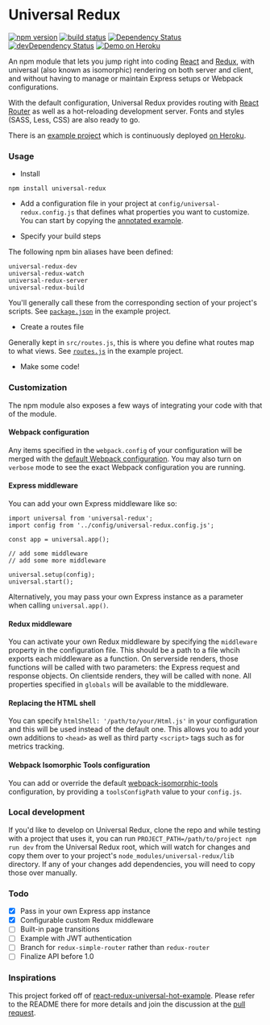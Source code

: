 # Universal Redux

[![npm version](https://badge.fury.io/js/universal-redux.svg)](https://badge.fury.io/js/universal-redux)
[![build status](https://img.shields.io/travis/bdefore/universal-redux/master.svg?style=flat-square)](https://travis-ci.org/bdefore/universal-redux)
[![Dependency Status](https://david-dm.org/bdefore/universal-redux.svg?style=flat-square)](https://david-dm.org/bdefore/universal-redux)
[![devDependency Status](https://david-dm.org/bdefore/universal-redux/dev-status.svg?style=flat-square)](https://david-dm.org/bdefore/universal-redux#info=devDependencies)
[![Demo on Heroku](https://img.shields.io/badge/demo-heroku-brightgreen.svg?style=flat-square)](https://universal-redux.herokuapp.com)

An npm module that lets you jump right into coding [React](https://facebook.github.io/react/) and [Redux](http://redux.js.org/), with universal (also known as isomorphic) rendering on both server and client, and without having to manage or maintain Express setups or Webpack configurations.

With the default configuration, Universal Redux provides routing with [React Router](https://github.com/rackt/react-router) as well as a hot-reloading development server. Fonts and styles (SASS, Less, CSS) are also ready to go.

There is an [example project](https://github.com/bdefore/react-redux-universal-hot-example/tree/example-project) which is continuously deployed [on Heroku](https://universal-redux.herokuapp.com).

### Usage

- Install

```
npm install universal-redux
```

- Add a configuration file in your project at `config/universal-redux.config.js` that defines what properties you want to customize. You can start by copying the [annotated example](https://github.com/bdefore/universal-redux/blob/master/config/universal-redux.config.js).

- Specify your build steps 

The following npm bin aliases have been defined:

```
universal-redux-dev
universal-redux-watch
universal-redux-server
universal-redux-build
```

You'll generally call these from the corresponding section of your project's scripts. See [`package.json`](https://github.com/bdefore/react-redux-universal-hot-example/blob/example-project/package.json) in the example project.

- Create a routes file

Generally kept in `src/routes.js`, this is where you define what routes map to what views. See [`routes.js`](https://github.com/bdefore/react-redux-universal-hot-example/blob/example-project/src/routes.js) in the example project.

- Make some code!

### Customization

The npm module also exposes a few ways of integrating your code with that of the module.

#### Webpack configuration

Any items specified in the `webpack.config` of your configuration will be merged with the [default Webpack configuration](https://github.com/bdefore/universal-redux/blob/master/config/webpack.config.js). You may also turn on `verbose` mode to see the exact Webpack configuration you are running.

#### Express middleware

You can add your own Express middleware like so:

```
import universal from 'universal-redux';
import config from '../config/universal-redux.config.js';

const app = universal.app();

// add some middleware
// add some more middleware

universal.setup(config);
universal.start();
```

Alternatively, you may pass your own Express instance as a parameter when calling `universal.app()`.

#### Redux middleware

You can activate your own Redux middleware by specifying the `middleware` property in the configuration file. This should be a path to a file whcih exports each middleware as a function. On serverside renders, those functions will be called with two parameters: the Express request and response objects. On clientside renders, they will be called with none. All properties specified in `globals` will be available to the middleware.

#### Replacing the HTML shell

You can specify `htmlShell: '/path/to/your/Html.js'` in your configuration and this will be used instead of the default one. This allows you to add your own additions to `<head>` as well as third party `<script>` tags such as for metrics tracking.

#### Webpack Isomorphic Tools configuration

You can add or override the default [webpack-isomorphic-tools](https://github.com/halt-hammerzeit/webpack-isomorphic-tools) configuration, by providing a `toolsConfigPath` value to your `config.js`.

### Local development

If you'd like to develop on Universal Redux, clone the repo and while testing with a project that uses it, you can run `PROJECT_PATH=/path/to/project npm run dev` from the Universal Redux root, which will watch for changes and copy them over to your project's `node_modules/universal-redux/lib` directory. If any of your changes add dependencies, you will need to copy those over manually.

### Todo

- [x] Pass in your own Express app instance
- [x] Configurable custom Redux middleware
- [ ] Built-in page transitions
- [ ] Example with JWT authentication
- [ ] Branch for `redux-simple-router` rather than `redux-router`
- [ ] Finalize API before 1.0

### Inspirations

This project forked off of [react-redux-universal-hot-example](https://github.com/erikras/react-redux-universal-hot-example). Please refer to the README there for more details and join the discussion at the [pull request](https://github.com/erikras/react-redux-universal-hot-example/pull/626).

